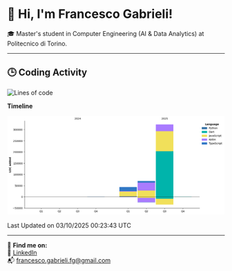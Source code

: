 # 👋 Hi, I'm Francesco Gabrieli!

🎓 Master's student in Computer Engineering (AI & Data Analytics) at Politecnico di Torino.  

---

## 🕒 Coding Activity

<!--START_SECTION:waka-->
![Lines of code](https://img.shields.io/badge/From%20Hello%20World%20I%27ve%20Written-437.5%20thousand%20lines%20of%20code-blue)

**Timeline**

![Lines of Code chart](https://raw.githubusercontent.com/francescogabrieli/francescogabrieli/main/assets/bar_graph.png)


 Last Updated on 03/10/2025 00:23:43 UTC
<!--END_SECTION:waka-->


---



🔗 **Find me on:**  
💼 [LinkedIn](https://www.linkedin.com/in/francesco-gabrieli)  
📬 francesco.gabrieli.fg@gmail.com  



